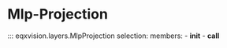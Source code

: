 # Mlp-Projection

::: eqxvision.layers.MlpProjection
    selection:
        members:
            - __init__
            - __call__

